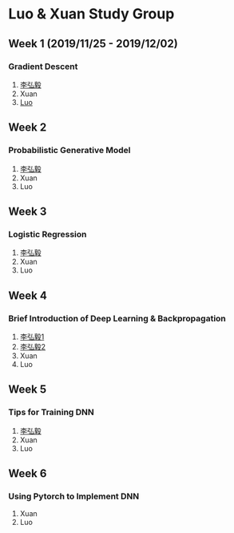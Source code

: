 # Luo & Xuan Study Group

## Week 1 (2019/11/25 - 2019/12/02)
### Gradient Descent
1. [李弘毅](https://www.youtube.com/watch?v=yKKNr-QKz2Q&list=PLJV_el3uVTsPy9oCRY30oBPNLCo89yu49&index=6)
2. Xuan
3. [Luo](./Luo/Gradient_Descent_2019_1125.ipynb)

## Week 2
### Probabilistic Generative Model
1. [李弘毅](https://www.youtube.com/watch?v=fZAZUYEeIMg&list=PLJV_el3uVTsPy9oCRY30oBPNLCo89yu49&index=9)
2. Xuan
3. Luo

## Week 3
### Logistic Regression
1. [李弘毅](https://www.youtube.com/watch?v=hSXFuypLukA&list=PLJV_el3uVTsPy9oCRY30oBPNLCo89yu49&index=10)
2. Xuan
3. Luo

## Week 4
### Brief Introduction of Deep Learning & Backpropagation
1. [李弘毅1](https://www.youtube.com/watch?v=Dr-WRlEFefw&list=PLJV_el3uVTsPy9oCRY30oBPNLCo89yu49&index=11)
2. [李弘毅2](https://www.youtube.com/watch?v=ibJpTrp5mcE&list=PLJV_el3uVTsPy9oCRY30oBPNLCo89yu49&index=12)
3. Xuan
4. Luo

## Week 5 
### Tips for Training DNN
1. [李弘毅](https://www.youtube.com/watch?v=xki61j7z-30&list=PLJV_el3uVTsPy9oCRY30oBPNLCo89yu49&index=16)
2. Xuan
3. Luo

## Week 6
### Using Pytorch to Implement DNN
1. Xuan
2. Luo
